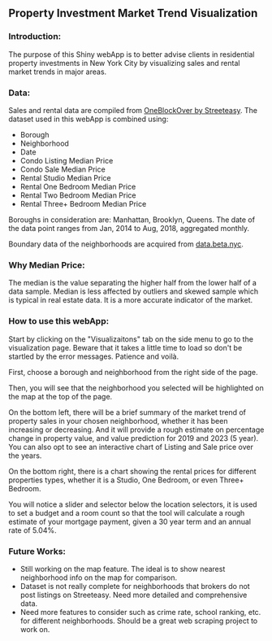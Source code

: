## Property Investment Market Trend Visualization

### Introduction:

The purpose of this Shiny webApp is to better advise clients in residential property investments in New York City by visualizing sales and rental market trends in major areas.

### Data:

Sales and rental data are compiled from [OneBlockOver by Streeteasy](https://streeteasy.com/blog/download-data/). The dataset used in this webApp is combined using:

- Borough
- Neighborhood
- Date
- Condo Listing Median Price
- Condo Sale Median Price
- Rental Studio Median Price
- Rental One Bedroom Median Price
- Rental Two Bedroom Median Price
- Rental Three+ Bedroom Median Price

Boroughs in consideration are: Manhattan, Brooklyn, Queens.
The date of the data point ranges from Jan, 2014 to Aug, 2018, aggregated monthly.

Boundary data of the neighborhoods are acquired from [data.beta.nyc](http://data.beta.nyc).

### Why Median Price:

The median is the value separating the higher half from the lower half of a data sample. Median is less affected by outliers and skewed sample which is typical in real estate data. It is a more accurate indicator of the market. 

### How to use this webApp:

Start by clicking on the "Visualizaitons" tab on the side menu to go to the visualization page. Beware that it takes a little time to load so don't be startled by the error messages. Patience and voilà.

First, choose a borough and neighborhood from the right side of the page.

Then, you will see that the neighborhood you selected will be highlighted on the map at the top of the page. 

On the bottom left, there will be a brief summary of the market trend of property sales in your chosen neighborhood, whether it has been increasing or decreasing. And it will provide a rough estimate on percentage change in property value, and value prediction for 2019 and 2023 (5 year). You can also opt to see an interactive chart of Listing and Sale price over the years.

On the bottom right, there is a chart showing the rental prices for different properties types, whether it is a Studio, One Bedroom, or even Three+ Bedroom.

You will notice a slider and selector below the location selectors, it is used to set a budget and a room count so that the tool will calculate a rough estimate of your mortgage payment, given a 30 year term and an annual rate of 5.04%. 

### Future Works:

- Still working on the map feature. The ideal is to show nearest neighborhood info on the map for comparison.
- Dataset is not really complete for neighborhoods that brokers do not post listings on Streeteasy. Need more detailed and comprehensive data.
- Need more features to consider such as crime rate, school ranking, etc. for different neighborhoods. Should be a great web scraping project to work on.